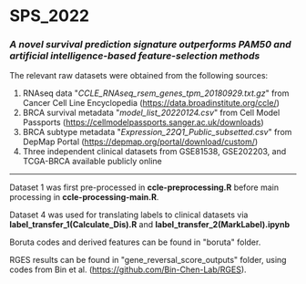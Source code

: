 # SPS_2022

### _A novel survival prediction signature outperforms PAM50 and artificial intelligence-based feature-selection methods_

The relevant raw datasets were obtained from the following sources:
1. RNAseq data "_CCLE_RNAseq_rsem_genes_tpm_20180929.txt.gz_" from Cancer Cell Line Encyclopedia (https://data.broadinstitute.org/ccle/)
2. BRCA survival metadata "_model_list_20220124.csv_" from Cell Model Passports (https://cellmodelpassports.sanger.ac.uk/downloads)
3. BRCA subtype metadata "_Expression_22Q1_Public_subsetted.csv_" from DepMap Portal (https://depmap.org/portal/download/custom/)
4. Three independent clinical datasets from GSE81538, GSE202203, and TCGA-BRCA available publicly online
 
---
 
Dataset 1 was first pre-processed in **ccle-preprocessing.R** before main processing in **ccle-processing-main.R**.

Dataset 4 was used for translating labels to clinical datasets via **label_transfer_1(Calculate_Dis).R** and **label_transfer_2(MarkLabel).ipynb**

Boruta codes and derived features can be found in "boruta" folder.

RGES results can be found in "gene_reversal_score_outputs" folder, using codes from Bin et al. (https://github.com/Bin-Chen-Lab/RGES).

